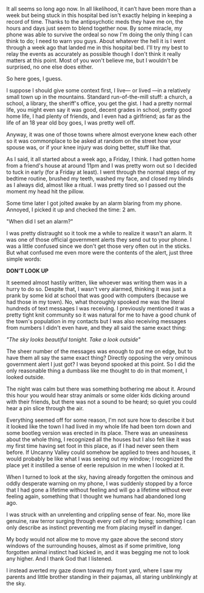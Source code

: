 It all seems so long ago now. In all likelihood, it can’t have been more than a week but being stuck in this hospital bed isn't exactly helping in keeping a record of time. Thanks to the antipsychotic meds they have me on, the hours and days just seem to blend together now. By some miracle, my phone was able to survive the ordeal so now I'm doing the only thing I can think to do; I need to warn you guys. About whatever the hell it is I went through a week ago that landed me in this hospital bed. I'll try my best to relay the events as accurately as possible though I don't think it really matters at this point. Most of you won't believe me, but I wouldn't be surprised, no one else does either.

So here goes, I guess.

I suppose I should give some context first, 
I live— or lived —in a relatively small town up in the mountains. Standard run-of-the-mill stuff: a church, a school, a library, the sheriff's office, you get the gist. I had a pretty normal life, you might even say it was good, decent grades in school, pretty good home life, I had plenty of friends, and I even had a girlfriend; as far as the life of an 18 year old boy goes, I was pretty well off. 

Anyway, it was one of those towns where almost everyone knew each other so it was commonplace to be asked at random on the street how your spouse was, or if your knee injury was doing better, stuff like that. 

As I said, it all started about a week ago, a Friday, I think. I had gotten home from a friend's house at around 11pm and I was pretty worn out so I decided to tuck in early (for a Friday at least). I went through the normal steps of my bedtime routine, brushed my teeth, washed my face, and closed my blinds as I always did, almost like a ritual. I was pretty tired so I passed out the moment my head hit the pillow.

Some time later I got jolted awake by an alarm blaring from my phone. Annoyed, I picked it up and checked the time: 2 am.

"When did I set an alarm?"

I was pretty distraught so it took me a while to realize it wasn't an alarm. It was one of those official government alerts they send out to your phone. I was a little confused since we don't get those very often out in the sticks. But what confused me even more were the contents of the alert, just three simple words:

**DON'T LOOK UP**

It seemed almost hastily written, like whoever was writing them was in a hurry to do so. Despite that, I wasn't very alarmed, thinking it was just a prank by some kid at school that was good with computers (because we had those in my town). No, what thoroughly spooked me was the literal hundreds of text messages I was receiving. I previously mentioned it was a pretty tight knit community so it was natural for me to have a good chunk of the town's population in my contacts but I was also receiving messages from numbers I didn't even have, and they all said the same exact thing:

*"The sky looks beautiful tonight. Take a look outside"*

The sheer number of the messages was enough to put me on edge, but to have them all say the same exact thing? Directly opposing the very ominous government alert I just got? I was beyond spooked at this point. So I did the only reasonable thing a dumbass like me thought to do in that moment, I looked outside. 

The night was calm but there was something bothering me about it. Around this hour you would hear stray animals or some older kids dicking around with their friends, but there was not a sound to be heard; so quiet you could hear a pin slice through the air.

Everything seemed off for some reason, I'm not sure how to describe it but it looked like the town I had lived in my whole life had been torn down and some bootleg version was erected in its place. There was an uneasiness about the whole thing, I recognized all the houses but I also felt like it was my first time having set foot in this place, as if I had never seen them before. If Uncanny Valley could somehow be applied to trees and houses, it would probably be like what I was seeing out my window; I recognized the place yet it instilled a sense of eerie repulsion in me when I looked at it.

When I turned to look at the sky, having already forgotten the ominous and oddly desperate warning on my phone, I was suddenly stopped by a force that I had gone a lifetime without feeling and will go a lifetime without ever feeling again, something that I thought we humans had abandoned long ago. 

I was struck with an unrelenting and crippling sense of fear. No, more like genuine, raw terror surging through every cell of my being; something I can only describe as instinct preventing me from placing myself in danger.

My body would not allow me to move my gaze above the second story windows of the surrounding houses, almost as if some primitive, long forgotten animal instinct had kicked in, and it was begging me not to look any higher. And I thank God that I listened.

I instead averted my gaze down toward my front yard, where I saw my parents and little brother standing in their pajamas, all staring unblinkingly at the sky.